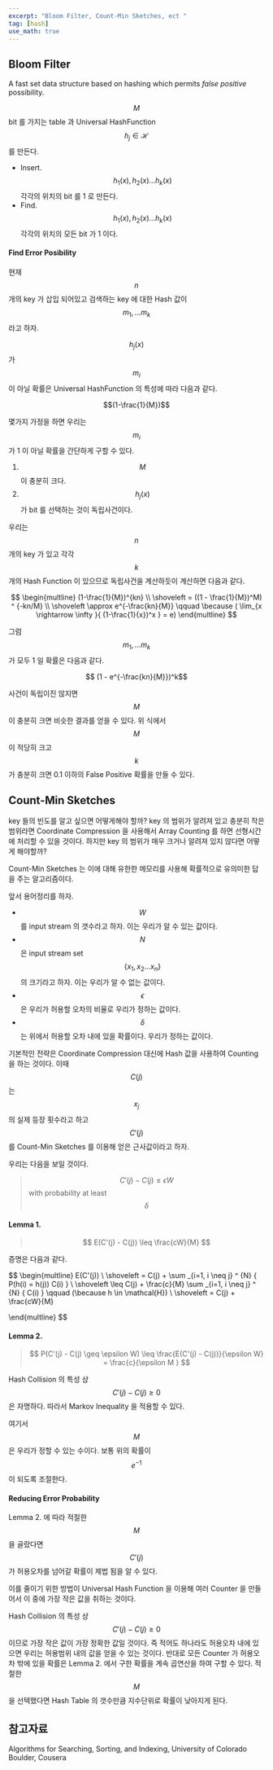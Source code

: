 ```yaml
---
excerpt: "Bloom Filter, Count-Min Sketches, ect "
tag: [hash]
use_math: true
---
```



## Bloom Filter

A fast set data structure based on hashing which permits _false positive_ possibility.

$$M$$ bit 를 가지는 table 과 Universal HashFunction $$h_j \in \mathcal{H}$$ 를 만든다.
+ Insert. $$h_1(x), h_2(x) ... h_k(x)$$ 각각의 위치의 bit 를 1 로 만든다.
+ Find.  $$h_1(x), h_2(x) ... h_k(x)$$ 각각의 위치의 모든 bit 가 1 이다.

#### Find Error Posibility

현재 $$n$$ 개의 key 가 삽입 되어있고 검색하는 key 에 대한 Hash 값이 $$m_1, ... m_k$$ 라고 하자.

 $$h_j(x)$$ 가 $$m_i$$ 이 아닐 확률은 Universal HashFunction 의 특성에 따라 다음과 같다.
 
 $$(1-\frac{1}{M})$$
 
 몇가지 가정을 하면 우리는 $$m_i$$ 가 1 이 아닐 확률을 간단하게 구할 수 있다.
 1. $$M$$ 이 충분히 크다.
 2. $$h_j(x)$$ 가 bit 를 선택하는 것이 독립사건이다.

 우리는 $$n$$ 개의 key 가 있고 각각 $$k$$ 개의 Hash Function 이 있으므로 독립사건을 계산하듯이 계산하면 다음과 같다.

$$ 
\begin{multline}
(1-\frac{1}{M})^{kn}            \\ \shoveleft
= ((1 - \frac{1}{M})^M) ^ {-kn/M} \\ \shoveleft
\approx e^{-\frac{kn}{M}} \qquad
\because ( \lim_{x \rightarrow \infty }{ (1-\frac{1}{x})^x } = e)
 \end{multline}
$$

 그럼  $$m_1, ... m_k$$ 가 모두 1 일 확률은 다음과 같다.

 $$ (1 - e^{-\frac{kn}{M}})^k$$

사건이 독립이진 않지면 $$M$$ 이 충분히 크면 비슷한 결과를 얻을 수 있다. 위 식에서 $$M$$ 이 적당히 크고 $$k$$ 가 충분히 크면 0.1 이하의 False Positive 확률을 만들 수 있다.


## Count-Min Sketches

key 들의 빈도를 알고 싶으면 어떻게해야 할까? key 의 범위가 알려져 있고 충분히 작은 범위라면 Coordinate Compression 을 사용해서 Array Counting 를 하면 선형시간에 처리할 수 있을 것이다. 하지만 key 의 범위가 매우 크거나 알려져 있지 않다면 어떻게 해야할까?

Count-Min Sketches 는 이에 대해 유한한 메모리를 사용해 확률적으로 유의미한 답을 주는 알고리즘이다.

앞서 용어정리를 하자.
+ $$W$$ 를 input stream 의 갯수라고 하자. 이는 우리가 알 수 있는 값이다. 
+ $$N$$ 은 input stream set $$\{ x_1, x_2 ... x_n \}$$ 의 크기라고 하자. 이는 우리가 알 수 없는 값이다. 
+ $$\epsilon$$ 은 우리가 허용할 오차의 비율로 우리가 정하는 값이다.
+ $$\delta$$ 는 위에서 허용할 오차 내에 있을 확률이다. 우리가 정하는 값이다.


기본적인 전략은 Coordinate Compression 대신에 Hash 값을 사용하여 Counting 을 하는 것이다. 이때 $$C(j)$$ 는 $$x_j$$ 의 실제 등장 횟수라고 하고 $$C'(j)$$ 를 Count-Min Sketches 를 이용해 얻은 근사값이라고 하자.

우리는 다음을 보일 것이다.

> $$C'(j) - C(j) \leq \epsilon W$$ with probability at least $$\delta$$


#### Lemma 1.

>  $$ E(C'(j) - C(j)) \leq \frac{cW}{M} $$

증명은 다음과 같다.

$$
\begin{multline}
E(C'(j)) \\ \shoveleft
= C(j) + \sum _{i=1, i \neq j} ^ {N} { P(h(i) = h(j)) C(i) } \\ \shoveleft
\leq C(j) + \frac{c}{M}  \sum _{i=1, i \neq j} ^ {N} { C(i) }  \qquad (\because h \in \mathcal{H}) \\ \shoveleft
= C(j) + \frac{cW}{M} 

\end{multline}
$$

#### Lemma 2.

> $$ P(C'(j) - C(j) \geq \epsilon W) \leq  \frac{E(C'(j) - C(j))}{\epsilon W} = \frac{c}{\epsilon M } $$

Hash Collision 의 특성 상 $$ C'(j) - C(j) \geq 0 $$ 은 자명하다. 따라서 Markov Inequality 을 적용할 수 있다. 

여기서 $$M$$ 은 우리가 정할 수 있는 수이다. 보통 위의 확률이 $$e^{-1}$$ 이 되도록 조절한다.



#### Reducing Error Probability

Lemma 2. 에 따라 적절한 $$M$$ 을 골랐다면 $$C'(j)$$ 가 허용오차를 넘어갈 확률이 제법 됨을 알 수 있다.

이를 줄이기 위한 방법이 Universal Hash Function 을 이용해 여러 Counter 을 만들어서 이 중에 가장 작은 값을 취하는 것이다. 

Hash Collision 의 특성 상 $$ C'(j) - C(j) \geq 0 $$ 이므로 가장 작은 값이 가장 정확한 값일 것이다. 즉 적어도 하나라도 허용오차 내에 있으면 우리는 허용범위 내의 값을 얻을 수 있는 것이다. 반대로 모든 Counter 가 허용오차 밖에 있을 확률은 Lemma 2. 에서 구한 확률을 계속 곱연산을 하여 구할 수 있다. 적절한 $$M$$ 을 선택했다면 Hash Table 의 갯수만큼 지수단위로 확률이 낮아지게 된다.





## 참고자료

Algorithms for Searching, Sorting, and Indexing, University of Colorado Boulder, Cousera